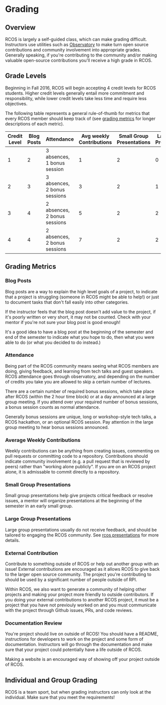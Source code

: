 # Grading

## Overview

RCOS is largely a self-guided class, which can make grading difficult. Instructors
use utilities such as [Observatory](https://rcos.io/) to make turn open source
contributions and community involvement into appropriate grades. Generally
speaking, if you're contributing to the community and/or making valuable
open-source contributions you'll receive a high grade in RCOS.

## Grade Levels

Beginning in Fall 2016, RCOS will begin accepting 4 credit levels for RCOS students.
Higher credit levels generally entail more commitment and responsibility, while
lower credit levels take less time and require less objectives.

The following table represents a general rule-of-thumb for metrics that every
RCOS member should keep track of (see [grading metrics](#grading-metrics) for
longer descriptions of each metric).

| Credit Level | Blog Posts | Attendance                     | Avg weekly Contributions | Small Group Presentations | Large Group Presentations | External Contribution | Documentation Review |
|--------------|------------|--------------------------------|--------------------------|---------------------------|---------------------------|-----------------------|----------------------|
| 1            | 2          | 3 absences, 1 bonus session    | 1                        | 2                         | 0                         | X                     | X                    |
| 2            | 3          | 3 absences, 2 bonus sessions   | 3                        | 2                         | 1                         | X                     | X                    |
| 3            | 4          | 2 absences, 2 bonus sessions   | 5                        | 2                         | 2                         | X                     | Yes                  |
| 4            | 4          | 2 absences, 2 bonus sessions   | 7                        | 2                         | 2                         | Yes                   | Yes                  |

## Grading Metrics

### Blog Posts

Blog posts are a way to explain the high level goals of a project, to indicate
that a project is struggling (someone in RCOS might be able to help!) or just
to document tasks that don't fall easily into other categories.

If the instructor feels that the blog post doesn't add value to the project, if
it's poorly written or very short, it may not be counted. Check with your mentor
if you're not sure your blog post is good enough!

It's a good idea to have a blog post at the beginning of the semester and end of
the semester to indicate what you hope to do, then what you were able to do (or
what you decided to do instead.)

### Attendance

Being part of the RCOS community means seeing what RCOS members are doing, giving
feedback, and learning from tech talks and guest speakers. RCOS attendance goes
through observatory, and depending on the number of credits you take you are
allowed to skip a certain number of lectures.

There are a certain number of required bonus sessions, which take place after
RCOS (within the 2 hour time block) or at a day announced at a large group
meeting. If you attend over your required number of bonus sessions, a bonus
session counts as normal attendance.

Generally bonus sessions are unique, long or workshop-style tech talks, a
RCOS hackathon, or an optional RCOS session. Pay attention in the large group
meeting to hear bonus sessions announced.

### Average Weekly Contributions

Weekly contributions can be anything from creating issues, commenting on pull
requests or committing code to a repository. Contributions should indicate
community involvement (e.g. a pull request that is reviewed by peers) rather than
"working alone publicly". If you are on an RCOS project alone, it is admissable
to commit directly to a repository.

### Small Group Presentations

Small group presentations help give projects critical feedback or resolve issues,
a mentor will organize presentations at the beginning of the semester in an early
small group.

### Large Group Presentations

Large group presentations usually do not receive feedback, and should be tailored
to engaging the RCOS community. See [rcos presentations](http://rcos.github.io/intro/presentations#/)
for more details.

### External Contribution

Contribute to something outside of RCOS or help out another group with an issue! External contributions 
are encouraged as it allows RCOS to give back to the larger open source community.  The project you're
contributing to should be used by a significant number of people outside of RPI.  

Within RCOS, we also want to generate a community of helping other projects and making your project more 
friendly to outside contributors. If you doing your external contributions to another RCOS project, it 
must be a project that you have not previouly worked on and you must communicate with the project through 
Github issues, PRs, and code reviews. 

### Documentation Review

You're project should live on outside of RCOS! You should have a README, instructions
for developers to work on the project and some form of documentation. Instructors
will go through the documentation and make sure that your project could potentially
have a life outside of RCOS.

Making a website is an encouraged way of showing off your project outside of RCOS.

## Individual and Group Grading

RCOS is a team sport, but when grading instructors can only look at the individual.
Make sure that you meet the requirements!
